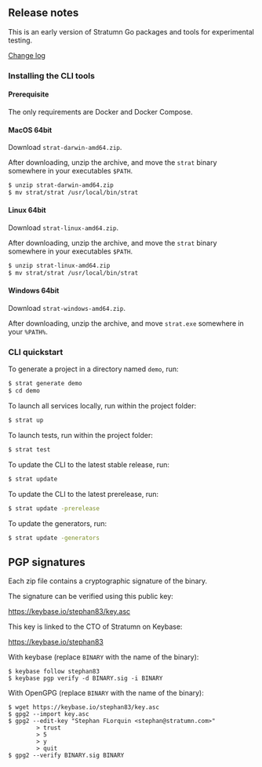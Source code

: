## Release notes

This is an early version of Stratumn Go packages and tools for experimental testing.

[Change log](CHANGE_LOG.md)

### Installing the CLI tools

#### Prerequisite

The only requirements are Docker and Docker Compose.

#### MacOS 64bit

Download `strat-darwin-amd64.zip`.

After downloading, unzip the archive, and move the `strat` binary somewhere in your executables `$PATH`.

```bash
$ unzip strat-darwin-amd64.zip
$ mv strat/strat /usr/local/bin/strat
```

#### Linux 64bit

Download `strat-linux-amd64.zip`.

After downloading, unzip the archive, and move the `strat` binary somewhere in your executables `$PATH`.

```bash
$ unzip strat-linux-amd64.zip
$ mv strat/strat /usr/local/bin/strat
```

#### Windows 64bit

Download `strat-windows-amd64.zip`.

After downloading, unzip the archive, and move `strat.exe` somewhere in your `%PATH%`.

### CLI quickstart

To generate a project in a directory named `demo`, run:

```bash
$ strat generate demo
$ cd demo
```

To launch all services locally, run within the project folder: 

```bash
$ strat up
```

To launch tests, run within the project folder: 

```bash
$ strat test
```

To update the CLI to the latest stable release, run: 

```bash
$ strat update
```

To update the CLI to the latest prerelease, run: 

```bash
$ strat update -prerelease
```

To update the generators, run: 

```bash
$ strat update -generators
```

## PGP signatures

Each zip file contains a cryptographic signature of the binary.

The signature can be verified using this public key:

https://keybase.io/stephan83/key.asc

This key is linked to the CTO of Stratumn on Keybase:

https://keybase.io/stephan83

With keybase (replace `BINARY` with the name of the binary):

```
$ keybase follow stephan83
$ keybase pgp verify -d BINARY.sig -i BINARY
```

With OpenGPG (replace `BINARY` with the name of the binary):

```
$ wget https://keybase.io/stephan83/key.asc
$ gpg2 --import key.asc
$ gpg2 --edit-key "Stephan FLorquin <stephan@stratumn.com>"
        > trust
        > 5
        > y
        > quit
$ gpg2 --verify BINARY.sig BINARY
```
